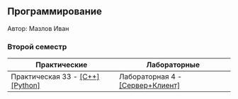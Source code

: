 ## Программирование
​Автор: Мазлов Иван
​<br><h3>Второй семестр</h3>

​Практические  | Лабораторные 
------------- | ------------- 
Практическая 33 - [[C++]](./Practice/04/C++/Zadanie_33) [[Python]](./Practice/33/Python/) | Лабораторная 4 - [[Сервер+Клиент]](./Lab/04/) 
